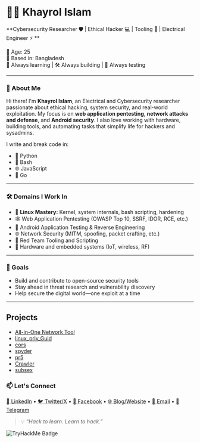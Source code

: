 # 👨‍💻 Khayrol Islam

**Cybersecurity Researcher 🛡️ | Ethical Hacker 💻 | Tooling 🔩 | Electrical Engineer ⚡ **

🔞 Age: 25  
📍 Based in: Bangladesh  
🧠 Always learning | 🛠️ Always building | 🧪 Always testing

---

### 🔐 About Me

Hi there! I'm **Khayrol Islam**, an Electrical and Cybersecurity researcher passionate about ethical hacking, system security, and real-world exploitation. My focus is on **web application pentesting**, **network attacks and defense**, and **Android security**. I also love working with hardware, building tools, and automating tasks that simplify life for hackers and sysadmins.

I write and break code in:

- 🐍 Python
- 🐚 Bash
- 🌐 JavaScript
- 🦫 Go

---

### 🛠️ Domains I Work In
- 🐧 **Linux Mastery:** Kernel, system internals, bash scripting, hardening
- 🕸️ Web Application Pentesting (OWASP Top 10, SSRF, IDOR, RCE, etc.)
- 📱 Android Application Testing & Reverse Engineering
- 🌐 Network Security (MITM, spoofing, packet crafting, etc.)
- 🧰 Red Team Tooling and Scripting
- 🔧 Hardware and embedded systems (IoT, wireless, RF)

---

### 🚀 Goals

- Build and contribute to open-source security tools  
- Stay ahead in threat research and vulnerability discovery  
- Help secure the digital world—one exploit at a time

---

## Projects
- [All-in-One Network Tool](https://github.com/mrTr1cky/mrtr1cky)
- [linux_priv_Guid](https://github.com/mrTr1cky/madfilter)
- [cors](https://github.com/mrTr1cky/cors)
- [spyder](https://github.com/mrTr1cky/spyder)
- [pr5](https://github.com/mrTr1cky/pr5)
- [Crawler](https://github.com/mrTr1cky/crawler)
- [subsex](https://github.com/mrTr1cky/subsex)

### 📫 Let's Connect

<p align="left">
  <a href="https://www.linkedin.com/in/khayrolislam/" target="_blank">💼 LinkedIn</a> • 
  <a href="https://twitter.com/khayrol_islam" target="_blank">🐦 Twitter/X</a> • 
  <a href="https://facebook.com/khayrol.islam.35" target="_blank">📘 Facebook</a> • 
  <a href="https://0xmad.me" target="_blank">🌐 Blog/Website</a> • 
  <a href="mailto:khayrolislam@hotmail.com">📧 Email</a> • 
  <a href="https://t.me/DevidLuice" target="_blank">📲 Telegram</a>
</p>


> 💡 *“Hack to learn. Learn to hack.”*



<img src="https://tryhackme-badges.s3.amazonaws.com/madtiger.png" alt="TryHackMe Badge" />
